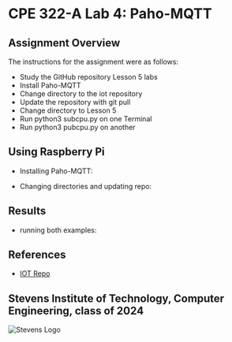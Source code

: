 # CPE 322-A Lab 4: Paho-MQTT


## Assignment Overview 
The instructions for the assignment were as follows:
* Study the GitHub repository Lesson 5 labs
* Install Paho-MQTT
* Change directory to the iot repository
* Update the repository with git pull
* Change directory to Lesson 5
* Run python3 subcpu.py on one Terminal
* Run python3 pubcpu.py on another

## Using Raspberry Pi 
* Installing Paho-MQTT:

* Changing directories and updating repo:

## Results
* running both examples:

## References
* [IOT Repo](https://github.com/kevinwlu/iot)

## Stevens Institute of Technology, Computer Engineering, class of 2024
![Stevens Logo](https://web.stevens.edu/news/newspoints/brand-logos/2020/Circular/Stevens-Circular-Logo-2020_RED.png)

